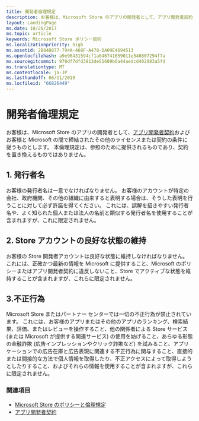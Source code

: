 ```yaml
---
title: 開発者倫理規定
description: お客様は、Microsoft Store のアプリの開発者として、アプリ開発者契約およびお客様と Microsoft の間で締結されたその他のライセンスまたは契約の条件に従うものとします。
layout: LandingPage
ms.date: 10/26/2017
ms.topic: article
keywords: Microsoft Store ポリシー契約
ms.localizationpriority: high
ms.assetid: 2B84B877-794A-468F-A478-DA09E4694513
ms.openlocfilehash: a9e96431594cf1a046741659011e546807294f7a
ms.sourcegitcommit: 978df7dfd3813de51609b6a44aedcd402083a5fd
ms.translationtype: MT
ms.contentlocale: ja-JP
ms.lasthandoff: 06/11/2019
ms.locfileid: "66826449"
---
```

# <a name="developer-code-of-conduct"></a>開発者倫理規定

お客様は、Microsoft Store のアプリの開発者として、[アプリ開発者契約](https://docs.microsoft.com/legal/windows/agreements/app-developer-agreement)およびお客様と Microsoft の間で締結されたその他のライセンスまたは契約の条件に従うものとします。 本倫理規定は、参照のために提供されるものであり、契約を置き換えるものではありません。


## <a name="1-publisher-name"></a>1. 発行者名

お客様の発行者名は一意でなければなりません。 お客様のアカウントが特定の会社、政府機関、その他の組織に由来すると表明する場合は、そうした表明を行うことに対して必ず許諾を得てください。 これには、誤解を招きやすい発行者名や、よく知られた個人または法人の名前と類似する発行者名を使用することが含まれますが、これに限定されません。


## <a name="2-store-account-in-good-standing"></a>2. Store アカウントの良好な状態の維持

お客様の Store 開発者アカウントは良好な状態に維持しなければなりません。 これには、正確かつ最新の情報を Microsoft に提供すること、Microsoft のポリシーまたはアプリ開発者契約に違反しないこと、Store でアクティブな状態を維持することが含まれますが、これらに限定されません。


## <a name="3-fraudulent-or-dishonest-activities"></a>3.不正行為

Microsoft Store またはパートナー センターでは一切の不正行為が禁止されています。 これには、お客様のアプリまたはその他のアプリのランキング、検索結果、評価、またはレビューを操作すること、他の関係者による Store サービス (または Microsoft が提供する関連サービス) の使用を妨げること、あらゆる形態の金融詐欺 (広告インプレッションやクリック詐欺など) を試みること、アプリケーションでの広告在庫と広告表現に関連する不正行為に関与すること、直接的または間接的な方法で個人情報を取得したり、不正アクセスによって取得しようとしたりすること、およびそれらの情報を使用することが含まれますが、これらに限定されません。


### <a name="see-also"></a>関連項目

- [Microsoft Store のポリシーと倫理規定](store-policies-and-code-of-conduct.md)
- [アプリ開発者契約](https://docs.microsoft.com/legal/windows/agreements/app-developer-agreement)